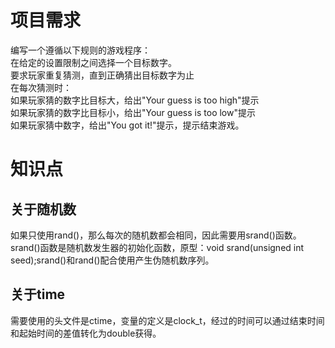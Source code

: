 # 项目需求

编写一个遵循以下规则的游戏程序：  
在给定的设置限制之间选择一个目标数字。  
要求玩家重复猜测，直到正确猜出目标数字为止  
在每次猜测时：  
如果玩家猜的数字比目标大，给出"Your guess is too high"提示  
如果玩家猜的数字比目标小，给出"Your guess is too low"提示  
如果玩家猜中数字，给出"You got it!"提示，提示结束游戏。  


# 知识点
## 关于随机数
如果只使用rand()，那么每次的随机数都会相同，因此需要用srand()函数。  
srand()函数是随机数发生器的初始化函数，原型：void srand(unsigned int seed);srand()和rand()配合使用产生伪随机数序列。

## 关于time
需要使用的头文件是ctime，变量的定义是clock_t，经过的时间可以通过结束时间和起始时间的差值转化为double获得。